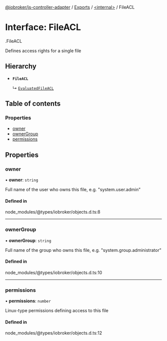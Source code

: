 [@iobroker/js-controller-adapter](../README.md) / [Exports](../modules.md) / [<internal\>](../modules/internal_.md) / FileACL

# Interface: FileACL

[<internal>](../modules/internal_.md).FileACL

Defines access rights for a single file

## Hierarchy

- **`FileACL`**

  ↳ [`EvaluatedFileACL`](internal_.EvaluatedFileACL.md)

## Table of contents

### Properties

- [owner](internal_.FileACL.md#owner)
- [ownerGroup](internal_.FileACL.md#ownergroup)
- [permissions](internal_.FileACL.md#permissions)

## Properties

### owner

• **owner**: `string`

Full name of the user who owns this file, e.g. "system.user.admin"

#### Defined in

node_modules/@types/iobroker/objects.d.ts:8

___

### ownerGroup

• **ownerGroup**: `string`

Full name of the group who owns this file, e.g. "system.group.administrator"

#### Defined in

node_modules/@types/iobroker/objects.d.ts:10

___

### permissions

• **permissions**: `number`

Linux-type permissions defining access to this file

#### Defined in

node_modules/@types/iobroker/objects.d.ts:12
